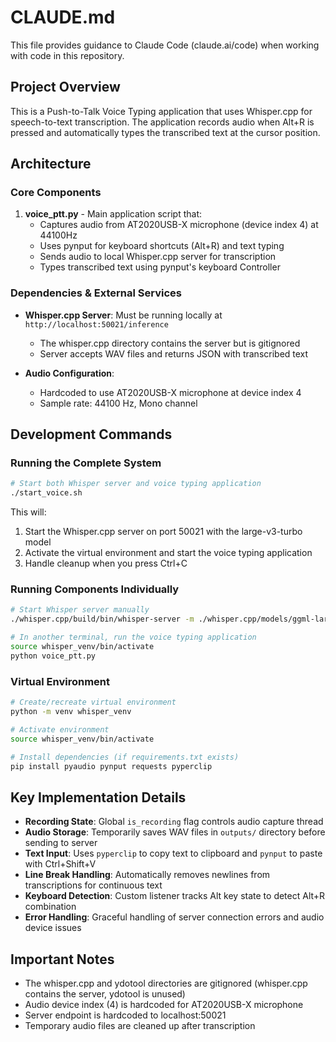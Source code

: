 # CLAUDE.md

This file provides guidance to Claude Code (claude.ai/code) when working with code in this repository.

## Project Overview

This is a Push-to-Talk Voice Typing application that uses Whisper.cpp for speech-to-text transcription. The application records audio when Alt+R is pressed and automatically types the transcribed text at the cursor position.

## Architecture

### Core Components

1. **voice_ptt.py** - Main application script that:
   - Captures audio from AT2020USB-X microphone (device index 4) at 44100Hz
   - Uses pynput for keyboard shortcuts (Alt+R) and text typing
   - Sends audio to local Whisper.cpp server for transcription
   - Types transcribed text using pynput's keyboard Controller

### Dependencies & External Services

- **Whisper.cpp Server**: Must be running locally at `http://localhost:50021/inference`
  - The whisper.cpp directory contains the server but is gitignored
  - Server accepts WAV files and returns JSON with transcribed text
  
- **Audio Configuration**: 
  - Hardcoded to use AT2020USB-X microphone at device index 4
  - Sample rate: 44100 Hz, Mono channel

## Development Commands

### Running the Complete System

```bash
# Start both Whisper server and voice typing application
./start_voice.sh
```

This will:
1. Start the Whisper.cpp server on port 50021 with the large-v3-turbo model
2. Activate the virtual environment and start the voice typing application
3. Handle cleanup when you press Ctrl+C

### Running Components Individually

```bash
# Start Whisper server manually
./whisper.cpp/build/bin/whisper-server -m ./whisper.cpp/models/ggml-large-v3-turbo-q8_0.bin --host 0.0.0.0 --port 50021 --convert

# In another terminal, run the voice typing application
source whisper_venv/bin/activate
python voice_ptt.py
```

### Virtual Environment

```bash
# Create/recreate virtual environment
python -m venv whisper_venv

# Activate environment
source whisper_venv/bin/activate

# Install dependencies (if requirements.txt exists)
pip install pyaudio pynput requests pyperclip
```

## Key Implementation Details

- **Recording State**: Global `is_recording` flag controls audio capture thread
- **Audio Storage**: Temporarily saves WAV files in `outputs/` directory before sending to server
- **Text Input**: Uses `pyperclip` to copy text to clipboard and `pynput` to paste with Ctrl+Shift+V
- **Line Break Handling**: Automatically removes newlines from transcriptions for continuous text
- **Keyboard Detection**: Custom listener tracks Alt key state to detect Alt+R combination
- **Error Handling**: Graceful handling of server connection errors and audio device issues

## Important Notes

- The whisper.cpp and ydotool directories are gitignored (whisper.cpp contains the server, ydotool is unused)
- Audio device index (4) is hardcoded for AT2020USB-X microphone
- Server endpoint is hardcoded to localhost:50021
- Temporary audio files are cleaned up after transcription